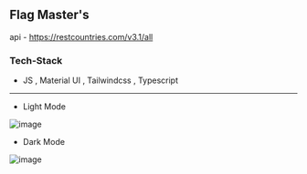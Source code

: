 ## Flag Master's

api - https://restcountries.com/v3.1/all

### Tech-Stack
- JS , Material UI , Tailwindcss , Typescript 
---

- Light Mode
  
![image](https://github.com/BroLetsCodeIt/Flag-Master/assets/113767803/0e24ff25-352b-447f-b16f-8d904ccd3307)

- Dark Mode
  
![image](https://github.com/BroLetsCodeIt/Flag-Master/assets/113767803/8c45a595-eff6-4a7d-8af2-b0ce02186d20)


